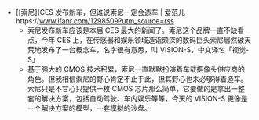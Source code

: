 - [[索尼]]CES 发布新车，但谁说索尼一定会造车 | 爱范儿https://www.ifanr.com/1298509?utm_source=rss
    - 索尼发布新车应该是本届 CES 最大的新闻了。索尼这个品牌一直不缺看点，今年 CES 上，在传感器和娱乐领域造诣颇深的数码巨头索尼居然破天荒地发布了一台概念车，名字很有意思，叫 VISION-S，中文译名「视觉-S」
    - 基于强大的 CMOS 技术积累，索尼一直默默扮演着车载摄像头供应商的角色。但我相信索尼的野心肯定不止于此，但其野心也未必够得着造车。索尼只是不甘心只提供一枚 CMOS 芯片那么简单，它要做的是拿出一整套的解决方案，包括自动驾驶、车内娱乐等等，今天的 VISION-S 更像是一个解决方案的模型，一套模拟的沙盘。

